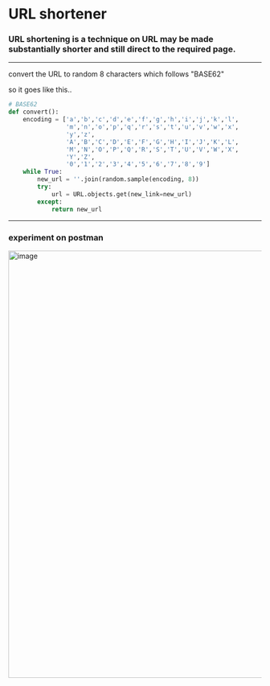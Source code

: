 # URL shortener

### URL shortening is a technique on URL may be made substantially shorter and still direct to the required page.

<hr>

convert the URL to random 8 characters which follows "BASE62"

so it goes like this..

```python
# BASE62
def convert():
    encoding = ['a','b','c','d','e','f','g','h','i','j','k','l',
                'm','n','o','p','q','r','s','t','u','v','w','x',
                'y','z',
                'A','B','C','D','E','F','G','H','I','J','K','L',
                'M','N','O','P','Q','R','S','T','U','V','W','X',
                'Y','Z',
                '0','1','2','3','4','5','6','7','8','9']
    while True:
        new_url = ''.join(random.sample(encoding, 8))
        try:
            url = URL.objects.get(new_link=new_url)
        except:
            return new_url
```

<hr>

### experiment on postman
<img width="850" alt="image" src="https://user-images.githubusercontent.com/50198431/183430163-49ce7af2-ba56-4376-8caf-acc2108f0777.png">
